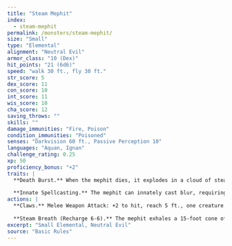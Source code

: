 ```yaml
---
title: "Steam Mephit"
index:
  - steam-mephit
permalink: /monsters/steam-mephit/
size: "Small"
type: "Elemental"
alignment: "Neutral Evil"
armor_class: "10 (Dex)"
hit_points: "21 (6d6)"
speed: "walk 30 ft., fly 30 ft."
str_score: 5
dex_score: 11
con_score: 10
int_score: 11
wis_score: 10
cha_score: 12
saving_throws: ""
skills: ""
damage_immunities: "Fire, Poison"
condition_immunities: "Poisoned"
senses: "Darkvision 60 ft., Passive Perception 10"
languages: "Aquan, Ignan"
challenge_rating: 0.25
xp: 50
proficiency_bonus: "+2"
traits: |
  **Death Burst.** When the mephit dies, it explodes in a cloud of steam. Each creature within 5 ft. of the mephit must succeed on a DC 10 Dexterity saving throw or take 4 (1d8) fire damage.
  
  **Innate Spellcasting.** The mephit can innately cast blur, requiring no material components. Its innate spellcasting ability is Charisma.
actions: |
  **Claws.** Melee Weapon Attack: +2 to hit, reach 5 ft., one creature. Hit: 2 (1d4) slashing damage plus 2 (1d4) fire damage.
  
  **Steam Breath (Recharge 6-6).** The mephit exhales a 15-foot cone of scalding steam. Each creature in that area must succeed on a DC 10 Dexterity saving throw, taking 4 (1d8) fire damage on a failed save, or half as much damage on a successful one.  
excerpt: "Small Elemental, Neutral Evil"
source: "Basic Rules"
---
```

